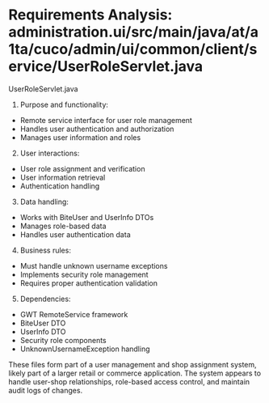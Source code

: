 # Requirements Analysis: administration.ui/src/main/java/at/a1ta/cuco/admin/ui/common/client/service/UserRoleServlet.java

UserRoleServlet.java
1. Purpose and functionality:
- Remote service interface for user role management
- Handles user authentication and authorization
- Manages user information and roles

2. User interactions:
- User role assignment and verification
- User information retrieval
- Authentication handling

3. Data handling:
- Works with BiteUser and UserInfo DTOs
- Manages role-based data
- Handles user authentication data

4. Business rules:
- Must handle unknown username exceptions
- Implements security role management
- Requires proper authentication validation

5. Dependencies:
- GWT RemoteService framework
- BiteUser DTO
- UserInfo DTO
- Security role components
- UnknownUsernameException handling

These files form part of a user management and shop assignment system, likely part of a larger retail or commerce application. The system appears to handle user-shop relationships, role-based access control, and maintain audit logs of changes.